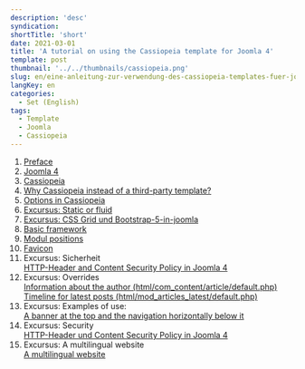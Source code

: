 ```yaml
---
description: 'desc'
syndication:
shortTitle: 'short'
date: 2021-03-01
title: 'A tutorial on using the Cassiopeia template for Joomla 4'
template: post
thumbnail: '../../thumbnails/cassiopeia.png'
slug: en/eine-anleitung-zur-verwendung-des-cassiopeia-templates-fuer-joomla-4-themen
langKey: en
categories:
  - Set (English)
tags:
  - Template
  - Joomla
  - Cassiopeia
---
```


1. [Preface](/en/eine-anleitung-zur-verwendung-des-cassiopeia-templates-fuer-joomla-4-vorwort)
1. [Joomla 4](/en/allgemeines-zur-arbeit-mit-cassiopeia-und-joomla4)
1. [Cassiopeia](/en/allgemeines-zu-cassiopeia-und-joomla4)
1. [Why Cassiopeia instead of a third-party template?](/en/warum-cassiopeia)
1. [Options in Cassiopeia](/en/cassiopeia-optionen)
1. [Excursus: Static or fluid](/en/cassiopeia-statisch-oder-fluid)
1. [Excursus: CSS Grid und Bootstrap-5-in-joomla](/en/css-grid-and-bootstrap-5-in-joomla)
1. [Basic framework](/en/cassiopeia-framework)
1. [Modul positions](/en/cassiopeia-module-positionen)
1. [Favicon](/en/cassiopeia-favicon)
1. Excursus: Sicherheit  
   [HTTP-Header and Content Security Policy in Joomla 4](/en/http-header-und-content-security-policy-joomla4)
1. Excursus: Overrides  
   [Information about the author (html/com_content/article/default.php)](/en/cassiopeia-autorinfo)  
   [Timeline for latest posts (html/mod_articles_latest/default.php)](/en/cassiopeia-timeline)
1. Excursus: Examples of use:  
   [A banner at the top and the navigation horizontally below it](/en/cassiopeia-banner)
1. Excursus: Security  
   [HTTP-Header und Content Security Policy in Joomla 4](/en/http-header-und-content-security-policy-joomla4)
1. Excursus: A multilingual website  
   [A multilingual website](/en/cassiopeia-mehrsprachig)
